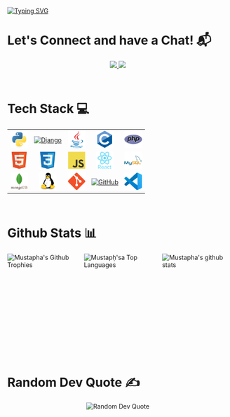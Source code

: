 <p align="center">
  
[![Typing SVG](https://readme-typing-svg.demolab.com?font=Fira+Code&weight=700&size=25&pause=1000&color=F70000&center=true&vCenter=true&width=435&lines=%F0%9F%91%8B+Hi+Guys!+%F0%9F%91%8B;%E2%98%95+Welcome+Home+%E2%98%95;%E2%9D%A4%EF%B8%8F+I+am+Mustapha+%E2%9D%A4%EF%B8%8F;%F0%9F%94%A5+CS+Student+%F0%9F%94%A5;%E2%9C%A8+Still+Progressing+%F0%9F%8E%93;%E2%9C%8C%EF%B8%8F+Peace+%26+Love+%E2%9D%A4%EF%B8%8F)](https://git.io/typing-svg)
  
</p>

<div align="start" style="gap: 100px;">

<h1 align="left">Let's Connect and have a Chat! 📬</h1>

<div align="center">
  <p>
    <a href="mailto:mustaphaachahrour@gmail.com">
      <img src="https://img.shields.io/badge/|-gmail-blue?logo=gmail&style=for-the-badge"/>
    </a> 
    <a href="https://www.linkedin.com/in/mustapha-achahrour" target="_blank">
      <img src="https://img.shields.io/badge/%7C-linkedin-blue?style=for-the-badge&logo=linkedin"/>
    </a> 
  </p>
</div>

<br>

<h1 align="left">Tech Stack 💻</h1>
<table align="center">
  <tr>
    <td align="center">
      <a title="Python" href="https://www.python.org" target="_blank" rel="noreferrer">
        <img src="https://raw.githubusercontent.com/devicons/devicon/master/icons/python/python-original.svg" alt="Python" width="40" height="40">
      </a>
    </td>
    <td align="center">
      <a href="https://www.djangoproject.com/" target="_blank" rel="noreferrer">
        <img src="https://cdn.worldvectorlogo.com/logos/django.svg" alt="Django" width="40" height="40"/>
      </a>
    </td>
    <td align="center">
      <a title="Java" href="https://www.w3schools.com/java/" target="_blank" rel="noreferrer">
        <img src="https://raw.githubusercontent.com/devicons/devicon/master/icons/java/java-original.svg" alt="Java" width="40" height="40">
      </a>
    </td>
    <td align="center">
      <a title="C" href="https://www.cprogramming.com/" target="_blank" rel="noreferrer">
        <img src="https://raw.githubusercontent.com/devicons/devicon/master/icons/c/c-original.svg" alt="C" width="40" height="40">
      </a>
    </td>
    <td align="center">
      <a title="PHP" href="https://www.php.net" target="_blank" rel="noreferrer">
        <img src="https://raw.githubusercontent.com/devicons/devicon/master/icons/php/php-original.svg" alt="PHP" width="40" height="40">
      </a>
    </td>
  </tr>
  <tr>
    <td align="center">
      <a title="HTML5" href="https://html.spec.whatwg.org/multipage/" target="_blank" rel="noreferrer">
        <img src="https://raw.githubusercontent.com/devicons/devicon/master/icons/html5/html5-original.svg" alt="HTML5" width="40" height="40">
      </a>
    </td>
    <td align="center">
      <a title="CSS3" href="https://www.w3.org/Style/CSS/" target="_blank" rel="noreferrer">
        <img src="https://raw.githubusercontent.com/devicons/devicon/master/icons/css3/css3-original.svg" alt="CSS3" width="40" height="40">
      </a>
    </td>
    <td align="center">
      <a title="JavaScript" href="https://www.w3schools.com/javascript/" target="_blank" rel="noreferrer">
        <img src="https://raw.githubusercontent.com/devicons/devicon/master/icons/javascript/javascript-original.svg" alt="JavaScript" width="40" height="40">
      </a>
    </td>
    <td align="center">
      <a href="https://reactjs.org/" target="_blank" rel="noreferrer">
        <img src="https://raw.githubusercontent.com/devicons/devicon/master/icons/react/react-original-wordmark.svg" alt="React" width="40" height="40"/> 
      </a>
    </td>
    <td align="center">
      <a title="MySQL" href="https://www.mysql.com/" target="_blank" rel="noreferrer">
        <img src="https://raw.githubusercontent.com/devicons/devicon/master/icons/mysql/mysql-original-wordmark.svg" alt="MySQL" width="40" height="40">
      </a>
    </td>
  </tr>
  <tr>
    <td align="center">
      <a title="MongoDB" href="https://www.mongodb.com/" target="_blank" rel="noreferrer">
        <img src="https://raw.githubusercontent.com/devicons/devicon/master/icons/mongodb/mongodb-original-wordmark.svg" alt="MongoDB" width="40" height="40">
      </a>
    </td>
    <td align="center">
      <a title="Linux" href="https://www.linux.org/" target="_blank" rel="noreferrer">
        <img src="https://raw.githubusercontent.com/devicons/devicon/master/icons/linux/linux-original.svg" alt="Linux" width="40" height="40">
      </a>
    </td>
    <td align="center">
      <a title="Git" href="https://git-scm.com/" target="_blank" rel="noreferrer">
        <img src="https://raw.githubusercontent.com/devicons/devicon/master/icons/git/git-original.svg" alt="Git" width="40" height="40">
      </a>
    </td>
    <td align="center">
      <a title="GitHub" href="https://github.com/" target="_blank" rel="noreferrer">
        <img src="https://upload.wikimedia.org/wikipedia/commons/9/91/Octicons-mark-github.svg" alt="GitHub" width="40" height="40">
      </a>
    </td>
    <td align="center">
      <a title="VS Code" href="https://code.visualstudio.com/" target="_blank" rel="noreferrer">
        <img src="https://raw.githubusercontent.com/devicons/devicon/master/icons/vscode/vscode-original.svg" alt="VS Code" width="40" height="40">
      </a>
    </td>
  </tr>
</table>


<br>

<h1 align="left">Github Stats 📊</h1>

<div style="display: flex; align-items: start; justify-content:start">
  <img src="https://github-profile-trophy.vercel.app/?username=must-git" alt="Mustapha's Github Trophies" />
  <img src="https://github-readme-stats.vercel.app/api/top-langs?username=must-git&show_icons=true&locale=en&layout=compact" alt="Mustapḥ'sa Top Languages" width="41%" height="197" />
<!--   <img src="https://github-readme-streak-stats.herokuapp.com/?user=must-git" alt="Mustapha's GitHub Streak" /> -->
  <img align="center" src="https://github-readme-stats.vercel.app/api?username=must-git&show_icons=true&locale=en" alt="Mustapha's github stats" />
</div>

<br>

<div style="margin-bottom: 60px;"></div>

<h1 align="left">Random Dev Quote ✍</h1>
<div align="center">
  <img src="https://quotes-github-readme.vercel.app/api?type=horizontal&theme=vue" alt="Random Dev Quote" />
</div>

</div>

